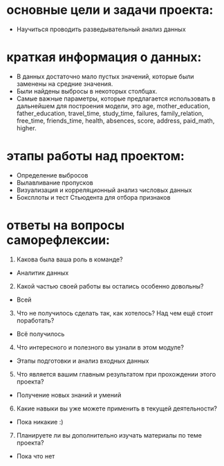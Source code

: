 # основные цели и задачи проекта: 
-  Научиться проводить разведывательный анализ данных

# краткая информация о данных: 
- В данных достаточно мало пустых значений, которые были заменены на средние значения.
- Были найдены выбросы в некоторых столбцах.
- Самые важные параметры, которые предлагается использовать в дальнейшем для построения модели, это age, mother_education, father_education, travel_time, study_time, failures, family_relation, free_time, friends_time, health, absences, score, address, paid_math, higher.

# этапы работы над проектом:
- Определение выбросов
- Вылавливание пропусков
- Визуализация и корреляционный анализ числовых данных
- Боксплоты и тест Стьюдента для отбора признаков


# ответы на вопросы саморефлексии:

1. Какова была ваша роль в команде?
-  Аналитик данных

2. Какой частью своей работы вы остались особенно довольны?
-  Всей

3. Что не получилось сделать так, как хотелось? Над чем ещё стоит поработать?
-  Всё получилось

4. Что интересного и полезного вы узнали в этом модуле?
-  Этапы подготовки и анализ входных данных

5. Что является вашим главным результатом при прохождении этого проекта?
-  Получение новых знаний и умений

6. Какие навыки вы уже можете применить в текущей деятельности?
-  Пока никакие :)

7. Планируете ли вы дополнительно изучать материалы по теме проекта?
-  Пока что нет